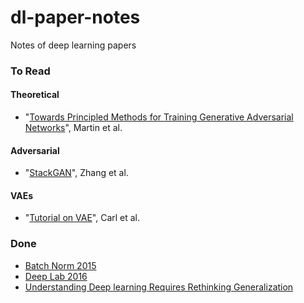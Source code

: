 # dl-paper-notes
Notes of deep learning papers

### To Read

#### Theoretical
- "[Towards Principled Methods for Training Generative Adversarial Networks](https://arxiv.org/abs/1701.04862)", Martin et al.

#### Adversarial
- "[StackGAN](https://arxiv.org/abs/1612.03242)", Zhang et al.

#### VAEs
- "[Tutorial on VAE](https://arxiv.org/abs/1606.05908)", Carl et al.


### Done
- [Batch Norm 2015](papers/batch_norm_sergey_2015.md)
- [Deep Lab 2016](papers/deep_lab_segmentation_2016.md)
- [Understanding Deep learning Requires Rethinking Generalization](papers/zhang_iclr_2017.md)
